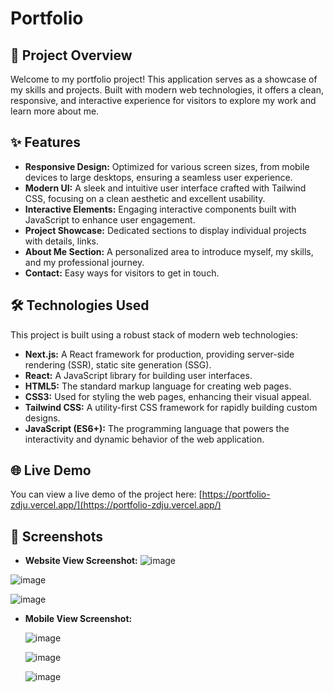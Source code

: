# Portfolio

## 🚀 Project Overview

Welcome to my portfolio project! This application serves as a showcase of my skills and projects. Built with modern web technologies, it offers a clean, responsive, and interactive experience for visitors to explore my work and learn more about me.

## ✨ Features

* **Responsive Design:** Optimized for various screen sizes, from mobile devices to large desktops, ensuring a seamless user experience.
* **Modern UI:** A sleek and intuitive user interface crafted with Tailwind CSS, focusing on a clean aesthetic and excellent usability.
* **Interactive Elements:** Engaging interactive components built with JavaScript to enhance user engagement.
* **Project Showcase:** Dedicated sections to display individual projects with details, links.
* **About Me Section:** A personalized area to introduce myself, my skills, and my professional journey.
* **Contact:** Easy ways for visitors to get in touch.

## 🛠️ Technologies Used

This project is built using a robust stack of modern web technologies:

* **Next.js:** A React framework for production, providing server-side rendering (SSR), static site generation (SSG).
* **React:** A JavaScript library for building user interfaces.
* **HTML5:** The standard markup language for creating web pages.
* **CSS3:** Used for styling the web pages, enhancing their visual appeal.
* **Tailwind CSS:** A utility-first CSS framework for rapidly building custom designs.
* **JavaScript (ES6+):** The programming language that powers the interactivity and dynamic behavior of the web application.

## 🌐 Live Demo

You can view a live demo of the project here:
[https://portfolio-zdju.vercel.app/](https://portfolio-zdju.vercel.app/) 

## 📸 Screenshots

* **Website View Screenshot:**
![image](https://github.com/user-attachments/assets/e47a4485-1b8c-4517-bb61-588749daf7c4)

![image](https://github.com/user-attachments/assets/02f10bee-0e42-48cc-8106-4d931f150a43)

![image](https://github.com/user-attachments/assets/e72b1435-70a2-4455-aa64-654a68448d9b)


* **Mobile View Screenshot:**

    ![image](https://github.com/user-attachments/assets/febe6fd4-c05f-4fb4-9d6e-82831e62dcda)
  
    ![image](https://github.com/user-attachments/assets/82a0a861-7286-4955-8885-423957a601e7)


    ![image](https://github.com/user-attachments/assets/480e58bb-29cc-4365-a45d-0703f24320b7)



